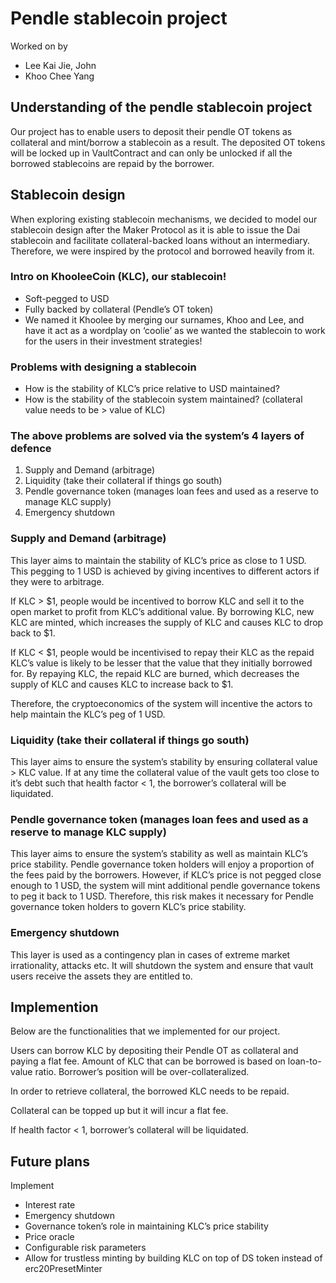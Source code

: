 # Pendle stablecoin project
Worked on by 
- Lee Kai Jie, John 
- Khoo Chee Yang

## Understanding of the pendle stablecoin project
Our project has to enable users to deposit their pendle OT tokens as collateral and mint/borrow a stablecoin as a result. The deposited OT tokens will be locked up in VaultContract and can only be unlocked if all the borrowed stablecoins are repaid by the borrower.

## Stablecoin design
When exploring existing stablecoin mechanisms, we decided to model our stablecoin design after the Maker Protocol as it is able to issue the Dai stablecoin and facilitate collateral-backed loans without an intermediary. Therefore, we were inspired by the protocol and borrowed heavily from it. 

### Intro on KhooleeCoin (KLC), our stablecoin!
- Soft-pegged to USD
- Fully backed by collateral (Pendle’s OT token)
- We named it Khoolee by merging our surnames, Khoo and Lee, and have it act as a wordplay on ‘coolie’ as we wanted the stablecoin to work for the users in their investment strategies!

### Problems with designing a stablecoin
- How is the stability of KLC’s price relative to USD maintained?
- How is the stability of the stablecoin system maintained? (collateral value needs to be > value of KLC)

### The above problems are solved via the system’s 4 layers of defence
1. Supply and Demand (arbitrage)
2. Liquidity (take their collateral if things go south)
3. Pendle governance token (manages loan fees and used as a reserve to manage KLC supply)
4. Emergency shutdown

### Supply and Demand (arbitrage)
This layer aims to maintain the stability of KLC’s price as close to 1 USD. This pegging to 1 USD is achieved by giving incentives to different actors if they were to arbitrage.

If KLC > $1, people would be incentived to borrow KLC and sell it to the open market to profit from KLC’s additional value. By borrowing KLC, new KLC are minted, which increases the supply of KLC and causes KLC to drop back to $1. 

If KLC < $1, people would be incentivised to repay their KLC as the repaid KLC’s value is likely to be lesser that the value that they initially borrowed for. By repaying KLC, the repaid KLC are burned, which decreases the supply of KLC and causes KLC to increase back to $1. 

Therefore, the cryptoeconomics of the system will incentive the actors to help maintain the KLC’s peg of 1 USD.

### Liquidity (take their collateral if things go south)
This layer aims to ensure the system’s stability by ensuring collateral value > KLC value. If at any time the collateral value of the vault gets too close to it’s debt such that health factor < 1, the borrower’s collateral will be liquidated. 

### Pendle governance token (manages loan fees and used as a reserve to manage KLC supply)
This layer aims to ensure the system’s stability as well as maintain KLC’s price stability. Pendle governance token holders will enjoy a proportion of the fees paid by the borrowers. However, if KLC’s price is not pegged close enough to 1 USD, the system will mint additional pendle governance tokens to peg it back to 1 USD. Therefore, this risk makes it necessary for Pendle governance token holders to govern KLC’s price stability. 

### Emergency shutdown
This layer is used as a contingency plan in cases of extreme market irrationality, attacks etc. It will shutdown the system and ensure that vault users receive the assets they are entitled to. 

## Implemention
Below are the functionalities that we implemented for our project.

Users can borrow KLC by depositing their Pendle OT as collateral and paying a flat fee. Amount of KLC that can be borrowed is based on loan-to-value ratio. Borrower’s position will be over-collateralized. 

In order to retrieve collateral, the borrowed KLC needs to be repaid. 

Collateral can be topped up but it will incur a flat fee. 

If health factor < 1, borrower’s collateral will be liquidated. 

## Future plans
Implement
- Interest rate
- Emergency shutdown
- Governance token’s role in maintaining KLC’s price stability
- Price oracle
- Configurable risk parameters
- Allow for trustless minting by building KLC on top of DS token instead of erc20PresetMinter
